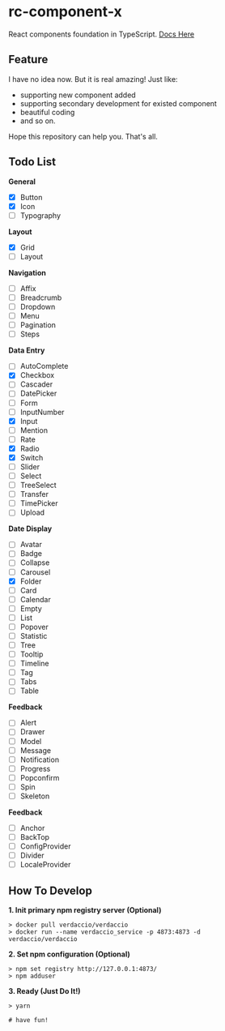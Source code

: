 # rc-component-x

React components foundation in TypeScript. [Docs Here](https://pwcong.github.io/rc-component-x/index.html)

## Feature

I have no idea now. But it is real amazing! Just like:

* supporting new component added
* supporting secondary development for existed component
* beautiful coding
* and so on.

Hope this repository can help you. That's all.

## Todo List

**General**

- [x] Button
- [x] Icon
- [ ] Typography

**Layout**

- [x] Grid
- [ ] Layout

**Navigation**

- [ ] Affix
- [ ] Breadcrumb
- [ ] Dropdown
- [ ] Menu
- [ ] Pagination
- [ ] Steps

**Data Entry**

- [ ] AutoComplete
- [x] Checkbox
- [ ] Cascader
- [ ] DatePicker
- [ ] Form
- [ ] InputNumber
- [x] Input
- [ ] Mention
- [ ] Rate
- [x] Radio
- [x] Switch
- [ ] Slider
- [ ] Select
- [ ] TreeSelect
- [ ] Transfer
- [ ] TimePicker
- [ ] Upload

**Date Display**

- [ ] Avatar
- [ ] Badge
- [ ] Collapse
- [ ] Carousel
- [x] Folder
- [ ] Card
- [ ] Calendar
- [ ] Empty
- [ ] List
- [ ] Popover
- [ ] Statistic
- [ ] Tree
- [ ] Tooltip
- [ ] Timeline
- [ ] Tag
- [ ] Tabs
- [ ] Table

**Feedback**

- [ ] Alert
- [ ] Drawer
- [ ] Model
- [ ] Message
- [ ] Notification
- [ ] Progress
- [ ] Popconfirm
- [ ] Spin
- [ ] Skeleton

**Feedback**

- [ ] Anchor
- [ ] BackTop
- [ ] ConfigProvider
- [ ] Divider
- [ ] LocaleProvider

## How To Develop

**1. Init primary npm registry server (Optional)**

```shell
> docker pull verdaccio/verdaccio
> docker run --name verdaccio_service -p 4873:4873 -d verdaccio/verdaccio
```

**2. Set npm configuration (Optional)**

```shell
> npm set registry http://127.0.0.1:4873/
> npm adduser
```

**3. Ready (Just Do It!)**

```
> yarn

# have fun!
```

